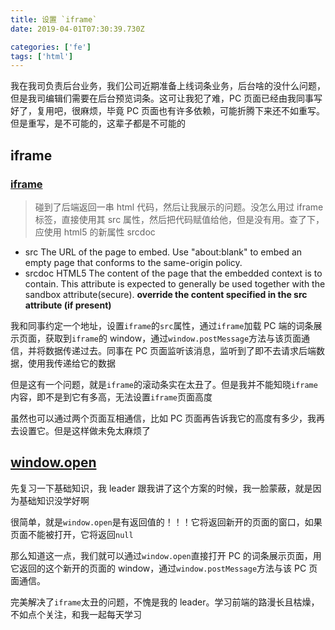 ```yaml
---
title: 设置 `iframe`
date: 2019-04-01T07:30:39.730Z

categories: ['fe']
tags: ['html']
---
```


我在我司负责后台业务，我们公司近期准备上线词条业务，后台啥的没什么问题，但是我司编辑们需要在后台预览词条。这可让我犯了难，PC 页面已经由我同事写好了，复用吧，很麻烦，毕竟 PC 页面也有许多依赖，可能折腾下来还不如重写。但是重写，是不可能的，这辈子都是不可能的

## iframe

### [iframe](https://developer.mozilla.org/en-US/docs/Web/HTML/Element/iframe)

> 碰到了后端返回一串 html 代码，然后让我展示的问题。没怎么用过 iframe 标签，直接使用其 src 属性，然后把代码赋值给他，但是没有用。查了下，应使用 html5 的新属性 srcdoc

- src
  The URL of the page to embed. Use "about:blank" to embed an empty page that conforms to the same-origin policy.
- srcdoc HTML5
  The content of the page that the embedded context is to contain. This attribute is expected to generally be used together with the sandbox attribute(secure).
  **override the content specified in the src attribute (if present)**

我和同事约定一个地址，设置`iframe`的`src`属性，通过`iframe`加载 PC 端的词条展示页面，获取到`iframe`的 window，通过`window.postMessage`方法与该页面通信，并将数据传递过去。同事在 PC 页面监听该消息，监听到了即不去请求后端数据，使用我传递给它的数据

但是这有一个问题，就是`iframe`的滚动条实在太丑了。但是我并不能知晓`iframe`内容，即不是到它有多高，无法设置`iframe`页面高度

虽然也可以通过两个页面互相通信，比如 PC 页面再告诉我它的高度有多少，我再去设置它。但是这样做未免太麻烦了

## [window.open](https://developer.mozilla.org/en-US/docs/Web/API/Window/open)

先复习一下基础知识，我 leader 跟我讲了这个方案的时候，我一脸蒙蔽，就是因为基础知识没学好啊

很简单，就是`window.open`是有返回值的！！！它将返回新开的页面的窗口，如果页面不能被打开，它将返回`null`

那么知道这一点，我们就可以通过`window.open`直接打开 PC 的词条展示页面，用它返回的这个新开的页面的 window，通过`window.postMessage`方法与该 PC 页面通信。

完美解决了`iframe`太丑的问题，不愧是我的 leader。学习前端的路漫长且枯燥，不如点个关注，和我一起每天学习
